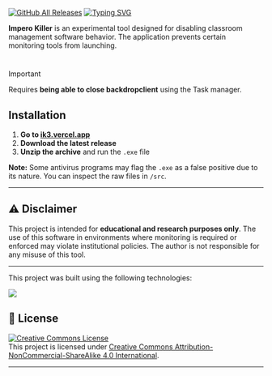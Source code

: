 [![GitHub All Releases](https://img.shields.io/github/downloads/yhkq1/ImperoKiller/total?style=for-the-badge)](https://github.com/yhkq1/ImperoKiller/releases)
[![Typing SVG](https://readme-typing-svg.demolab.com?font=Sans+Serif&weight=900&size=50&letterSpacing=5&duration=1000&pause=1000&color=F7F7F7&center=true&vCenter=true&repeat=false&random=true&width=435&lines=Impero+Killer)](https://git.io/typing-svg)

**Impero Killer** is an experimental tool designed for disabling classroom management software behavior. The application prevents certain monitoring tools from launching.

#

> [!Important]
> Requires **being able to close backdropclient** using the Task manager.


## Installation
1. **Go to [ik3.vercel.app](https://ik3.vercel.app/)**
2. **Download the latest release**
3. **Unzip the archive** and run the `.exe` file

**Note:** Some antivirus programs may flag the `.exe` as a false positive due to its nature. You can inspect the raw files in `/src`.

---
## ⚠️ Disclaimer
This project is intended for **educational and research purposes only**. The use of this software in environments where monitoring is required or enforced may violate institutional policies. The author is not responsible for any misuse of this tool.

---
This project was built using the following technologies:

<img src="https://skillicons.dev/icons?i=github,windows,powershell,net&perline=13">

## 📜 License

[![Creative Commons License](https://mirrors.creativecommons.org/presskit/icons/cc.svg?ref=chooser-v1)](https://creativecommons.org/licenses/by-nc-sa/4.0/?ref=chooser-v1)  
This project is licensed under [Creative Commons Attribution-NonCommercial-ShareAlike 4.0 International](https://creativecommons.org/licenses/by-nc-sa/4.0/?ref=chooser-v1).

---
